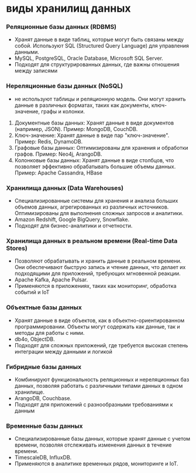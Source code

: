 
# виды хранилищ данных

###  Реляционные базы данных (RDBMS)
- Хранят данные в виде таблиц, которые могут быть связаны между собой. Используют SQL (Structured Query Language) для управления данными.
- MySQL, PostgreSQL, Oracle Database, Microsoft SQL Server.
- Подходят для структурированных данных, где важны отношения между записями

### Нереляционные базы данных (NoSQL)
- не используют таблицы и реляционную модель. Они могут хранить данные в различных форматах, таких как документы, ключ-значение, графы и колонки.
1. Документные базы данных: Хранят данные в виде документов (например, JSON). Пример: MongoDB, CouchDB.
2. Ключ-значение: Хранят данные в виде пар "ключ-значение". Пример: Redis, DynamoDB.
3. Графовые базы данных: Оптимизированы для хранения и обработки графов. Пример: Neo4j, ArangoDB.
4. Колонковые базы данных: Хранят данные в виде столбцов, что позволяет эффективно обрабатывать большие объемы данных. Пример: Apache Cassandra, HBase

### Хранилища данных (Data Warehouses)
- Специализированные системы для хранения и анализа больших объемов данных, агрегированных из различных источников. Оптимизированы для выполнения сложных запросов и аналитики.
- Amazon Redshift, Google BigQuery, Snowflake.
- Подходят для бизнес-аналитики и отчетности.

### Хранилища данных в реальном времени (Real-time Data Stores)
- Позволяют обрабатывать и хранить данные в реальном времени. Они обеспечивают быструю запись и чтение данных, что делает их подходящими для приложений, требующих мгновенной реакции.
- Apache Kafka, Apache Pulsar.
- Применяются в приложениях, таких как мониторинг, обработка событий и IoT

### Объектные базы данных
- Хранят данные в виде объектов, как в объектно-ориентированном программировании. Объекты могут содержать как данные, так и методы для работы с ними.
- db4o, ObjectDB.
- Подходят для сложных приложений, где требуется высокая степень интеграции между данными и логикой

### Гибридные базы данных
- Комбинируют функциональность реляционных и нереляционных баз данных, позволяя работать с различными типами данных в одном хранилище.
- ArangoDB, Couchbase.
- Подходят для приложений с разнообразными требованиями к данным

### Временные базы данных
- Специализированные базы данных, которые хранят данные с учетом времени, позволяя отслеживать изменения данных в течение времени.
- TimescaleDB, InfluxDB.
- Применяются в аналитике временных рядов, мониторинге и IoT.
